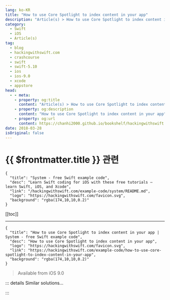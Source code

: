 ```yaml
---
lang: ko-KR
title: "How to use Core Spotlight to index content in your app"
description: "Article(s) > How to use Core Spotlight to index content in your app"
category:
  - Swift
  - iOS
  - Article(s)
tag: 
  - blog
  - hackingwithswift.com
  - crashcourse
  - swift
  - swift-5.10
  - ios
  - ios-9.0
  - xcode
  - appstore
head:
  - - meta:
    - property: og:title
      content: "Article(s) > How to use Core Spotlight to index content in your app"
    - property: og:description
      content: "How to use Core Spotlight to index content in your app"
    - property: og:url
      content: https://chanhi2000.github.io/bookshelf/hackingwithswift.com/example-code/how-to-use-core-spotlight-to-index-content-in-your-app.html
date: 2018-03-28
isOriginal: false
---
```


# {{ $frontmatter.title }} 관련

```component VPCard
{
  "title": "System - free Swift example code",
  "desc": "Learn Swift coding for iOS with these free tutorials – learn Swift, iOS, and Xcode",
  "link": "/hackingwithswift.com/example-code/system/README.md",
  "logo": "https://hackingwithswift.com/favicon.svg",
  "background": "rgba(174,10,10,0.2)"
}
```

[[toc]]

---

```component VPCard
{
  "title": "How to use Core Spotlight to index content in your app | System - free Swift example code",
  "desc": "How to use Core Spotlight to index content in your app",
  "logo": "https://hackingwithswift.com/favicon.svg",
  "link": "https://hackingwithswift.com/example-code/how-to-use-core-spotlight-to-index-content-in-your-app",
  "background": "rgba(174,10,10,0.2)"
}
```

> Available from iOS 9.0

<!-- TODO: 작성 -->

<!-- 
One particularly popular feature in iOS 9.0 is the ability to have your app's content appear inside the iOS Spotlight search so that users can search it alongside their other device content.

First up, add these two imports to your class:

```swift
import CoreSpotlight
import MobileCoreServices
```

Now I'm going to give you the code to handle indexing an item, and for this we'll create a method called `indxItem()` that takes three parameters: the title of the item, a description string for the item, plus a unique identifier. What that unique identifier is depends on you project, but it should be a string. Here's the method:

```swift
func indexItem(title: String, desc: String, identifier: String) {
    let attributeSet = CSSearchableItemAttributeSet(itemContentType: kUTTypeText as String)
    attributeSet.title = title
    attributeSet.contentDescription = desc

    let item = CSSearchableItem(uniqueIdentifier: "\(identifier)", domainIdentifier: "com.hackingwithswift", attributeSet: attributeSet)
    CSSearchableIndex.default().indexSearchableItems([item]) { error in
        if let error = error {
            print("Indexing error: \(error.localizedDescription)")
        } else {
            print("Search item successfully indexed!")
        }
    }
}
```

That wraps the title and description up inside a `CSSearchableItemAttributeSet`, which in turn goes inside a `CSSearchableItem`, and from there to Spotlight to index. If you have several items to index you can have them processed all at once and it works faster.

Note that you should change `domainIdentifier` to your own domain, e.g. `com.yoursite`.

Now that your item is indexed, it will be available in Spotlight searches immediately. If a user finds one of your index items and taps it, your app will get launched and you should be able to pull out the unique identifier of the item that was tapped – this tells you what item was tapped so that you can take appropriate action.

Put this code inside your app delegate, along with an import for CoreSpotlight:

```swift
func application(_ application: UIApplication, continue userActivity: NSUserActivity, restorationHandler: @escaping ([UIUserActivityRestoring]?) -> Void) -> Bool {
    if userActivity.activityType == CSSearchableItemActionType {
        if let uniqueIdentifier = userActivity.userInfo?[CSSearchableItemActivityIdentifier] as? String {
            doSomethingCoolWith(uniqueIdentifier)
        }
    }

    return true
}
```

That's it!

For the sake of completeness, here's how you remove an item from the Spotlight index:

```swift
func deindexItem(identifier: String) {
    CSSearchableIndex.default().deleteSearchableItems(withIdentifiers: ["\(identifier)"]) { error in
        if let error = error {
            print("Deindexing error: \(error.localizedDescription)")
        } else {
            print("Search item successfully removed!")
        }
    }
}
```

-->

::: details Similar solutions…

<!--
/example-code/libraries/how-to-search-your-apps-spotlight-index">How to search your app’s Spotlight index 
/example-code/system/how-to-run-code-when-your-app-is-terminated">How to run code when your app is terminated 
/example-code/uikit/how-to-change-your-app-icon-dynamically-with-setalternateiconname">How to change your app icon dynamically with setAlternateIconName() 
/example-code/uikit/how-to-localize-your-ios-app">How to localize your iOS app 
/quick-start/swiftui/swiftui-tips-and-tricks">SwiftUI tips and tricks</a>
-->

:::

